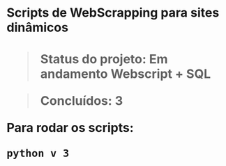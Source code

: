 <h1> Scripts de WebScrapping para sites dinâmicos <h1>
 
> Status do projeto: Em andamento Webscript + SQL

 
> Concluídos: 3
  
 Para rodar os scripts:
  
  ```
  python v 3
  ```
